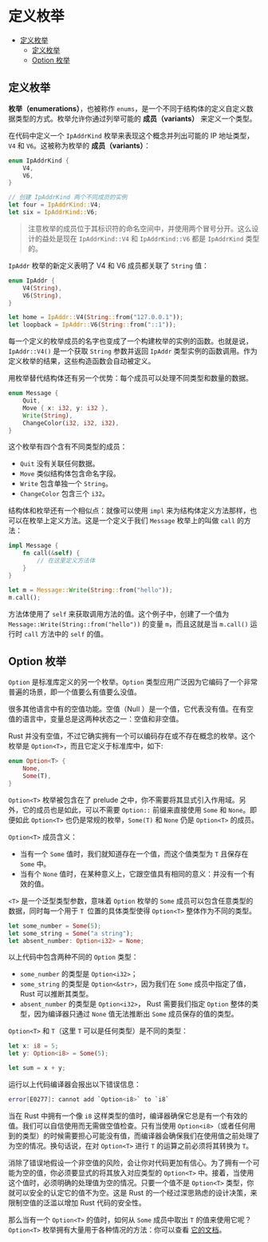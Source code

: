 # 定义枚举

- [定义枚举](#定义枚举)
  - [定义枚举](#定义枚举-1)
  - [Option 枚举](#option-枚举)

## 定义枚举

**枚举（enumerations）**，也被称作 `enums`，是一个不同于结构体的定义自定义数据类型的方式。枚举允许你通过列举可能的 **成员（variants）** 来定义一个类型。

在代码中定义一个 `IpAddrKind` 枚举来表现这个概念并列出可能的 IP 地址类型，`V4` 和 `V6`。这被称为枚举的 **成员（variants）**：

```rust
enum IpAddrKind {
    V4,
    V6,
}

// 创建 IpAddrKind 两个不同成员的实例
let four = IpAddrKind::V4;
let six = IpAddrKind::V6;
```

> 注意枚举的成员位于其标识符的命名空间中，并使用两个冒号分开。这么设计的益处是现在 `IpAddrKind::V4` 和 `IpAddrKind::V6` 都是 `IpAddrKind` 类型的。

`IpAddr` 枚举的新定义表明了 V4 和 V6 成员都关联了 `String` 值：

```rust
enum IpAddr {
    V4(String),
    V6(String),
}

let home = IpAddr::V4(String::from("127.0.0.1"));
let loopback = IpAddr::V6(String::from("::1"));
```

每一个定义的枚举成员的名字也变成了一个构建枚举的实例的函数。也就是说，`IpAddr::V4()` 是一个获取 `String` 参数并返回 `IpAddr` 类型实例的函数调用。作为定义枚举的结果，这些构造函数会自动被定义。

用枚举替代结构体还有另一个优势：每个成员可以处理不同类型和数量的数据。

```rust
enum Message {
    Quit,
    Move { x: i32, y: i32 },
    Write(String),
    ChangeColor(i32, i32, i32),
}
```

这个枚举有四个含有不同类型的成员：

- `Quit` 没有关联任何数据。
- `Move` 类似结构体包含命名字段。
- `Write` 包含单独一个 `String`。
- `ChangeColor` 包含三个 `i32`。

结构体和枚举还有一个相似点：就像可以使用 `impl` 来为结构体定义方法那样，也可以在枚举上定义方法。这是一个定义于我们 `Message` 枚举上的叫做 `call` 的方法：

```rust
impl Message {
    fn call(&self) {
        // 在这里定义方法体
    }
}

let m = Message::Write(String::from("hello"));
m.call();
```

方法体使用了 `self` 来获取调用方法的值。这个例子中，创建了一个值为 `Message::Write(String::from("hello"))` 的变量 `m`，而且这就是当 `m.call()` 运行时 `call` 方法中的 `self` 的值。

## Option 枚举

`Option` 是标准库定义的另一个枚举。`Option` 类型应用广泛因为它编码了一个非常普遍的场景，即一个值要么有值要么没值。

很多其他语言中有的空值功能。空值（Null ）是一个值，它代表没有值。在有空值的语言中，变量总是这两种状态之一：空值和非空值。

Rust 并没有空值，不过它确实拥有一个可以编码存在或不存在概念的枚举。这个枚举是 `Option<T>`，而且它定义于标准库中，如下:

```rust
enum Option<T> {
    None,
    Some(T),
}
```

`Option<T>` 枚举被包含在了 prelude 之中，你不需要将其显式引入作用域。另外，它的成员也是如此，可以不需要 `Option::` 前缀来直接使用 `Some` 和 `None`。即便如此 `Option<T>` 也仍是常规的枚举，`Some(T)` 和 `None` 仍是 `Option<T>` 的成员。

`Option<T>` 成员含义：

- 当有一个 `Some` 值时，我们就知道存在一个值，而这个值类型为 `T` 且保存在 `Some` 中。
- 当有个 `None` 值时，在某种意义上，它跟空值具有相同的意义：并没有一个有效的值。

`<T>` 是一个泛型类型参数，意味着 `Option` 枚举的 `Some` 成员可以包含任意类型的数据，同时每一个用于 `T `位置的具体类型使得 `Option<T>` 整体作为不同的类型。

```rust
let some_number = Some(5);
let some_string = Some("a string");
let absent_number: Option<i32> = None;
```

以上代码中包含两种不同的 `Option` 类型：

- `some_number` 的类型是 `Option<i32>`；
- `some_string` 的类型是 `Option<&str>`，因为我们在 `Some` 成员中指定了值，Rust 可以推断其类型。
- `absent_number` 的类型是 `Option<i32>`， Rust 需要我们指定 `Option` 整体的类型，因为编译器只通过 `None` 值无法推断出 `Some` 成员保存的值的类型。

`Option<T>` 和 `T`（这里 `T` 可以是任何类型）是不同的类型：

```rust
let x: i8 = 5;
let y: Option<i8> = Some(5);

let sum = x + y;
```

运行以上代码编译器会报出以下错误信息：

```bash
error[E0277]: cannot add `Option<i8>` to `i8`
```

当在 Rust 中拥有一个像 `i8` 这样类型的值时，编译器确保它总是有一个有效的值。我们可以自信使用而无需做空值检查。只有当使用 `Option<i8>`（或者任何用到的类型）的时候需要担心可能没有值，而编译器会确保我们在使用值之前处理了为空的情况。换句话说，在对 `Option<T>` 进行 `T` 的运算之前必须将其转换为 `T`。

消除了错误地假设一个非空值的风险，会让你对代码更加有信心。为了拥有一个可能为空的值，你必须要显式的将其放入对应类型的 `Option<T>` 中。接着，当使用这个值时，必须明确的处理值为空的情况。只要一个值不是 `Option<T>` 类型，你就可以安全的认定它的值不为空。这是 Rust 的一个经过深思熟虑的设计决策，来限制空值的泛滥以增加 Rust 代码的安全性。

那么当有一个 `Option<T>` 的值时，如何从 `Some` 成员中取出 `T` 的值来使用它呢？`Option<T>` 枚举拥有大量用于各种情况的方法：你可以查看 [它的文档](https://doc.rust-lang.org/std/option/enum.Option.html)。
